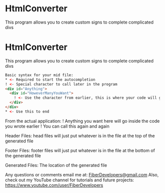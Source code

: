 # HtmlConverter
This program allows you to create custom signs to complete complicated divs

# HtmlConverter
This program allows you to create custom signs to complete complicated divs
```html
Basic syntax for your mid file:
* <- Required to start the autocompletion
! <- Special character to call later in the program
<div id="Anything">
  <div id="HoweverManyYouWant">
    ! <- Use the character from earlier, this is where your code will go
  </div>
</div>
* <- Use this to end
```

From the actual application:
! Anything you want here will go inside the code you wrote earlier
! You can call this again and again

Header Files:
head files will just put whatever is in the file at the top of the generated file

Footer Files:
footer files will just put whatever is in the file at the bottom of the generated file

Generated Files:
The location of the generated file

Any questions or comments email me at: FiberDevelopers@gmail.com
Also, check out my YouTube channel for tutorials and future projects: https://www.youtube.com/user/FiberDevelopers
